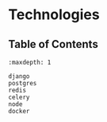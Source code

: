 # Technologies



## Table of Contents
```{toctree}
:maxdepth: 1

django
postgres
redis
celery
node
docker

```
